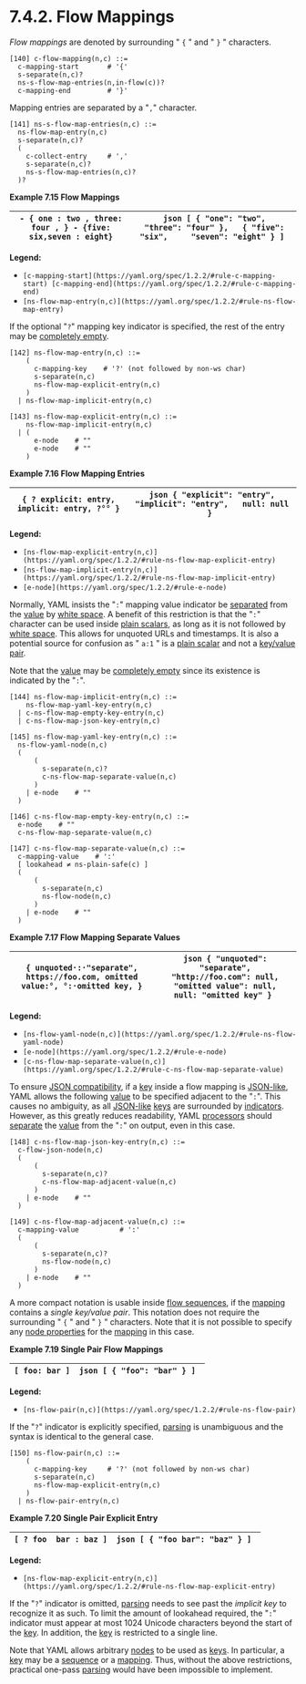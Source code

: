 # 7.4.2. Flow Mappings

*Flow mappings* are denoted by surrounding " `{` " and " `}` " characters.

```
[140] c-flow-mapping(n,c) ::=
  c-mapping-start       # '{'
  s-separate(n,c)?
  ns-s-flow-map-entries(n,in-flow(c))?
  c-mapping-end         # '}'
```

Mapping entries are separated by a "`,`" character.

```
[141] ns-s-flow-map-entries(n,c) ::=
  ns-flow-map-entry(n,c)
  s-separate(n,c)?
  (
    c-collect-entry     # ','
    s-separate(n,c)?
    ns-s-flow-map-entries(n,c)?
  )?
```

**Example 7.15 Flow Mappings**

| ``` - { one : two , three: four , } - {five: six,seven : eight} ``` | ```json [ { "one": "two",     "three": "four" },   { "five": "six",     "seven": "eight" } ] ``` |
| --- | --- |

**Legend:**

- `[c-mapping-start](https://yaml.org/spec/1.2.2/#rule-c-mapping-start) [c-mapping-end](https://yaml.org/spec/1.2.2/#rule-c-mapping-end)`
- `[ns-flow-map-entry(n,c)](https://yaml.org/spec/1.2.2/#rule-ns-flow-map-entry)`

If the optional "`?`" mapping key indicator is specified, the rest of the entry may be [completely empty](https://yaml.org/spec/1.2.2/#example-empty-content).

```
[142] ns-flow-map-entry(n,c) ::=
    (
      c-mapping-key    # '?' (not followed by non-ws char)
      s-separate(n,c)
      ns-flow-map-explicit-entry(n,c)
    )
  | ns-flow-map-implicit-entry(n,c)
```
```
[143] ns-flow-map-explicit-entry(n,c) ::=
    ns-flow-map-implicit-entry(n,c)
  | (
      e-node    # ""
      e-node    # ""
    )
```

**Example 7.16 Flow Mapping Entries**

| ``` { ? explicit: entry, implicit: entry, ?°° } ``` | ```json { "explicit": "entry",   "implicit": "entry",   null: null } ``` |
| --- | --- |

**Legend:**

- `[ns-flow-map-explicit-entry(n,c)](https://yaml.org/spec/1.2.2/#rule-ns-flow-map-explicit-entry)`
- `[ns-flow-map-implicit-entry(n,c)](https://yaml.org/spec/1.2.2/#rule-ns-flow-map-implicit-entry)`
- `[e-node](https://yaml.org/spec/1.2.2/#rule-e-node)`

Normally, YAML insists the "`:`" mapping value indicator be [separated](https://yaml.org/spec/1.2.2/#separation-spaces) from the [value](https://yaml.org/spec/1.2.2/#nodes) by [white space](https://yaml.org/spec/1.2.2/#white-space-characters). A benefit of this restriction is that the "`:`" character can be used inside [plain scalars](https://yaml.org/spec/1.2.2/#plain-style), as long as it is not followed by [white space](https://yaml.org/spec/1.2.2/#white-space-characters). This allows for unquoted URLs and timestamps. It is also a potential source for confusion as " `a:1` " is a [plain scalar](https://yaml.org/spec/1.2.2/#plain-style) and not a [key/value pair](https://yaml.org/spec/1.2.2/#mapping).

Note that the [value](https://yaml.org/spec/1.2.2/#nodes) may be [completely empty](https://yaml.org/spec/1.2.2/#example-empty-content) since its existence is indicated by the "`:`".

```
[144] ns-flow-map-implicit-entry(n,c) ::=
    ns-flow-map-yaml-key-entry(n,c)
  | c-ns-flow-map-empty-key-entry(n,c)
  | c-ns-flow-map-json-key-entry(n,c)
```
```
[145] ns-flow-map-yaml-key-entry(n,c) ::=
  ns-flow-yaml-node(n,c)
  (
      (
        s-separate(n,c)?
        c-ns-flow-map-separate-value(n,c)
      )
    | e-node    # ""
  )
```
```
[146] c-ns-flow-map-empty-key-entry(n,c) ::=
  e-node    # ""
  c-ns-flow-map-separate-value(n,c)
```
```
[147] c-ns-flow-map-separate-value(n,c) ::=
  c-mapping-value    # ':'
  [ lookahead ≠ ns-plain-safe(c) ]
  (
      (
        s-separate(n,c)
        ns-flow-node(n,c)
      )
    | e-node    # ""
  )
```

**Example 7.17 Flow Mapping Separate Values**

| ``` { unquoted·:·"separate", https://foo.com, omitted value:°, °:·omitted key, } ``` | ```json { "unquoted": "separate",   "http://foo.com": null,   "omitted value": null,   null: "omitted key" } ``` |
| --- | --- |

**Legend:**

- `[ns-flow-yaml-node(n,c)](https://yaml.org/spec/1.2.2/#rule-ns-flow-yaml-node)`
- `[e-node](https://yaml.org/spec/1.2.2/#rule-e-node)`
- `[c-ns-flow-map-separate-value(n,c)](https://yaml.org/spec/1.2.2/#rule-c-ns-flow-map-separate-value)`

To ensure [JSON compatibility](https://yaml.org/spec/1.2.2/#yaml-directives), if a [key](https://yaml.org/spec/1.2.2/#nodes) inside a flow mapping is [JSON-like](https://yaml.org/spec/1.2.2/#flow-nodes), YAML allows the following [value](https://yaml.org/spec/1.2.2/#nodes) to be specified adjacent to the "`:`". This causes no ambiguity, as all [JSON-like](https://yaml.org/spec/1.2.2/#flow-nodes) [keys](https://yaml.org/spec/1.2.2/#nodes) are surrounded by [indicators](https://yaml.org/spec/1.2.2/#indicator-characters). However, as this greatly reduces readability, YAML [processors](https://yaml.org/spec/1.2.2/#processes-and-models) should [separate](https://yaml.org/spec/1.2.2/#separation-spaces) the [value](https://yaml.org/spec/1.2.2/#nodes) from the "`:`" on output, even in this case.

```
[148] c-ns-flow-map-json-key-entry(n,c) ::=
  c-flow-json-node(n,c)
  (
      (
        s-separate(n,c)?
        c-ns-flow-map-adjacent-value(n,c)
      )
    | e-node    # ""
  )
```
```
[149] c-ns-flow-map-adjacent-value(n,c) ::=
  c-mapping-value          # ':'
  (
      (
        s-separate(n,c)?
        ns-flow-node(n,c)
      )
    | e-node    # ""
  )
```

A more compact notation is usable inside [flow sequences](https://yaml.org/spec/1.2.2/#flow-sequences), if the [mapping](https://yaml.org/spec/1.2.2/#mapping) contains a *single key/value pair*. This notation does not require the surrounding " `{` " and " `}` " characters. Note that it is not possible to specify any [node properties](https://yaml.org/spec/1.2.2/#node-properties) for the [mapping](https://yaml.org/spec/1.2.2/#mapping) in this case.

**Example 7.19 Single Pair Flow Mappings**

| ``` [ foo: bar ] ``` | ```json [ { "foo": "bar" } ] ``` |
| --- | --- |

**Legend:**

- `[ns-flow-pair(n,c)](https://yaml.org/spec/1.2.2/#rule-ns-flow-pair)`

If the "`?`" indicator is explicitly specified, [parsing](https://yaml.org/spec/1.2.2/#parsing-the-presentation-stream) is unambiguous and the syntax is identical to the general case.

```
[150] ns-flow-pair(n,c) ::=
    (
      c-mapping-key     # '?' (not followed by non-ws char)
      s-separate(n,c)
      ns-flow-map-explicit-entry(n,c)
    )
  | ns-flow-pair-entry(n,c)
```

**Example 7.20 Single Pair Explicit Entry**

| ``` [ ? foo  bar : baz ] ``` | ```json [ { "foo bar": "baz" } ] ``` |
| --- | --- |

**Legend:**

- `[ns-flow-map-explicit-entry(n,c)](https://yaml.org/spec/1.2.2/#rule-ns-flow-map-explicit-entry)`

If the "`?`" indicator is omitted, [parsing](https://yaml.org/spec/1.2.2/#parsing-the-presentation-stream) needs to see past the *implicit key* to recognize it as such. To limit the amount of lookahead required, the "`:`" indicator must appear at most 1024 Unicode characters beyond the start of the [key](https://yaml.org/spec/1.2.2/#nodes). In addition, the [key](https://yaml.org/spec/1.2.2/#nodes) is restricted to a single line.

Note that YAML allows arbitrary [nodes](https://yaml.org/spec/1.2.2/#nodes) to be used as [keys](https://yaml.org/spec/1.2.2/#nodes). In particular, a [key](https://yaml.org/spec/1.2.2/#nodes) may be a [sequence](https://yaml.org/spec/1.2.2/#sequence) or a [mapping](https://yaml.org/spec/1.2.2/#mapping). Thus, without the above restrictions, practical one-pass [parsing](https://yaml.org/spec/1.2.2/#parsing-the-presentation-stream) would have been impossible to implement.